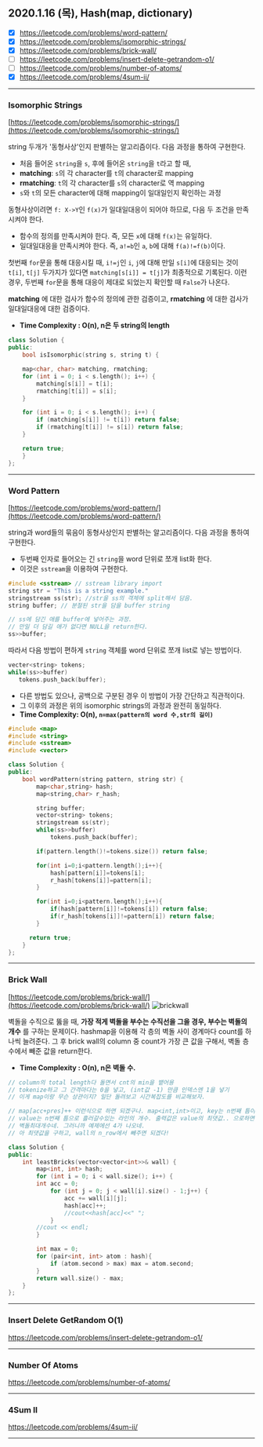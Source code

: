 ## 2020.1.16 (목), Hash(map, dictionary)
- [x] https://leetcode.com/problems/word-pattern/
- [x] https://leetcode.com/problems/isomorphic-strings/
- [x] https://leetcode.com/problems/brick-wall/
- [ ]  https://leetcode.com/problems/insert-delete-getrandom-o1/
- [ ]  https://leetcode.com/problems/number-of-atoms/
- [x] https://leetcode.com/problems/4sum-ii/

---

### Isomorphic Strings
[https://leetcode.com/problems/isomorphic-strings/](https://leetcode.com/problems/isomorphic-strings/)

string 두개가 '동형사상'인지 판별하는 알고리즘이다. 다음 과정을 통하여 구현한다.

- 처음 들어온 `string`을 `s`, 후에 들어온 `string`을 `t`라고 할 때,
- __matching__: `s`의 각 character를 `t`의 character로 mapping
- __rmatching__: `t`의 각 character를 `s`의 character로 역 mapping
- `s`와 `t`의 모든 character에 대해 mapping이 일대일인지 확인하는 과정

동형사상이려면 `f: X->Y`인 `f(x)`가 일대일대응이 되어야 하므로, 다음 두 조건을 만족시켜야 한다.
- 함수의 정의를 만족시켜야 한다. 즉, 모든 `x`에 대해 `f(x)`는 유일하다.
- 일대일대응을 만족시켜야 한다. 즉, `a!=b`인 `a`, `b`에 대해 `f(a)!=f(b)`이다.

첫번째 `for`문을 통해 대응시킬 때, `i!=j`인 `i`, `j`에 대해 만일 `s[i]`에 대응되는 것이 `t[i]`, `t[j]` 두가지가 있다면 `matching[s[i]] = t[j]`가 최종적으로 기록된다. 이런 경우, 두번째 `for`문을 통해 대응이 제대로 되었는지 확인할 때 `False`가 나온다.

__matching__ 에 대한 검사가 함수의 정의에 관한 검증이고, __rmatching__ 에 대한 검사가 일대일대응에 대한 검증이다.
- **Time Complexity : O(n), n은 두 string의 length**
```c++
class Solution {
public:
    bool isIsomorphic(string s, string t) {

	map<char, char> matching, rmatching;
	for (int i = 0; i < s.length(); i++) {
		matching[s[i]] = t[i];
        rmatching[t[i]] = s[i];
	}

	for (int i = 0; i < s.length(); i++) {
		if (matching[s[i]] != t[i]) return false;
        if (rmatching[t[i]] != s[i]) return false;
	}

	return true;    
    }
};
```

---

### Word Pattern

[https://leetcode.com/problems/word-pattern/](https://leetcode.com/problems/word-pattern/)

string과 word들의 묶음이 동형사상인지 판별하는 알고리즘이다. 다음 과정을 통하여 구현한다.
 - 두번째 인자로 들어오는 긴 `string`을 word 단위로 쪼개 list화 한다.
 - 이것은 `sstream`을 이용하여 구현한다.
 ```c++
 #include <sstream> // sstream library import
 string str = "This is a string example."
 stringstream ss(str); //str을 ss의 객체에 split해서 담음.
 string buffer; // 분절된 str을 담을 buffer string

// ss에 담긴 애를 buffer에 넣어주는 과정.
// 만일 더 담길 애가 없다면 NULL을 return한다.
 ss>>buffer;  
 ```

 따라서 다음 방법이 편하게 `string` 객체를 word 단위로 쪼개 list로 넣는 방법이다.
 ```c++
 vecter<string> tokens;
while(ss>>buffer)
	tokens.push_back(buffer);
 ```
 - 다른 방법도 있으나, 공백으로 구분된 경우 이 방법이 가장 간단하고 직관적이다.
 - 그 이후의 과정은 위의 isomorphic strings의 과정과 완전히 동일하다.
 - **Time Complexity: O(n), `n=max(pattern의 word 수,str의 길이)`**

```c++
#include <map>
#include <string>
#include <sstream>
#include <vector>

class Solution {
public:
    bool wordPattern(string pattern, string str) {
        map<char,string> hash;
        map<string,char> r_hash;

        string buffer;
        vector<string> tokens;
        stringstream ss(str);
        while(ss>>buffer)
            tokens.push_back(buffer);

        if(pattern.length()!=tokens.size()) return false;

        for(int i=0;i<pattern.length();i++){
            hash[pattern[i]]=tokens[i];
            r_hash[tokens[i]]=pattern[i];
        }

        for(int i=0;i<pattern.length();i++){
            if(hash[pattern[i]]!=tokens[i]) return false;
            if(r_hash[tokens[i]]!=pattern[i]) return false;
        }

      return true;
    }
};
```

---
### Brick Wall

[https://leetcode.com/problems/brick-wall/](https://leetcode.com/problems/brick-wall/)
![brickwall](https://assets.leetcode.com/uploads/2018/10/12/brick_wall.png)

벽돌을 수직으로 뚫을 때, **가장 적게 벽돌을 부수는 수직선을 그을 경우, 부수는 벽돌의 개수** 를 구하는 문제이다. hashmap을 이용해 각 층의 벽돌 사이 경계마다 count를 하나씩 늘려준다. 그 후 brick wall의 column 중 count가 가장 큰 값을 구해서, 벽돌 층 수에서 빼준 값을 return한다.
- **Time Complexity : O(n), n은 벽돌 수.**

```c++
// column의 total length다 돌면서 cnt의 min을 뱉어용
// tokenize하고 그 간격마다는 0을 넣고, (int값 -1) 만큼 인덱스엔 1을 넣기
// 이게 map이랑 무슨 상관이지? 일단 돌려보고 시간복잡도를 비교해보자.

// map[acc+pres]++ 이런식으로 하면 되겠구나. map<int,int>이고, key는 n번째 틈이고,
// value는 n번째 틈으로 흘러갈수있는 라인의 개수. 출력값은 value의 최댓값.. 으로하면
// 벽돌최대개수네. 그러니까 예제에선 4가 나오네.
// 아 최댓값을 구하고, wall의 n_row에서 빼주면 되겠다!

class Solution {
public:
    int leastBricks(vector<vector<int>>& wall) {
        map<int, int> hash;
        for (int i = 0; i < wall.size(); i++) {
		int acc = 0;
	    	for (int j = 0; j < wall[i].size() - 1;j++) {
		    	acc += wall[i][j];
                hash[acc]++;
                //cout<<hash[acc]<<" ";
            }
	    //cout << endl;
	    }

    	int max = 0;
        for (pair<int, int> atom : hash){
            if (atom.second > max) max = atom.second;
        }
        return wall.size() - max;
    }
};

```

---
### Insert Delete GetRandom O(1)
https://leetcode.com/problems/insert-delete-getrandom-o1/

---
### Number Of Atoms
https://leetcode.com/problems/number-of-atoms/

---
### 4Sum II
https://leetcode.com/problems/4sum-ii/

---
